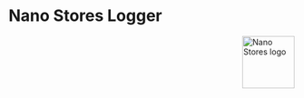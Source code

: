 # Nano Stores Logger

<img align="right" width="92" height="92" title="Nano Stores logo"
     src="https://nanostores.github.io/nanostores/logo.svg">


